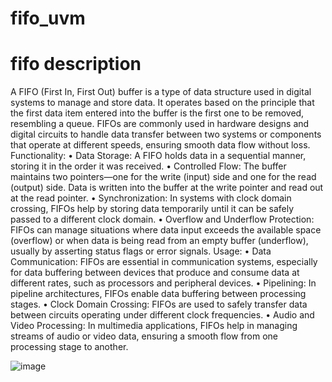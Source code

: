 # fifo_uvm
# fifo description
A FIFO (First In, First Out) buffer is a type of data structure used in digital systems to manage and store data. It operates based on the principle that the first data item entered into the buffer is the first one to be removed, resembling a queue. FIFOs are commonly used in hardware designs and digital circuits to handle data transfer between two systems or components that operate at different speeds, ensuring smooth data flow without loss.
Functionality:
•	Data Storage: A FIFO holds data in a sequential manner, storing it in the order it was received.
•	Controlled Flow: The buffer maintains two pointers—one for the write (input) side and one for the read (output) side. Data is written into the buffer at the write pointer and read out at the read pointer.
•	Synchronization: In systems with clock domain crossing, FIFOs help by storing data temporarily until it can be safely passed to a different clock domain.
•	Overflow and Underflow Protection: FIFOs can manage situations where data input exceeds the available space (overflow) or when data is being read from an empty buffer (underflow), usually by asserting status flags or error signals.
Usage:
•	Data Communication: FIFOs are essential in communication systems, especially for data buffering between devices that produce and consume data at different rates, such as processors and peripheral devices.
•	Pipelining: In pipeline architectures, FIFOs enable data buffering between processing stages.
•	Clock Domain Crossing: FIFOs are used to safely transfer data between circuits operating under different clock frequencies.
•	Audio and Video Processing: In multimedia applications, FIFOs help in managing streams of audio or video data, ensuring a smooth flow from one processing stage to another.

![image](https://github.com/user-attachments/assets/497c1d18-8597-4262-878e-330a2bc62e02)
